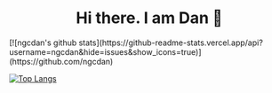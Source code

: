 <h1 align="center">Hi there. I am Dan 👋 </h1>
[![ngcdan's github stats](https://github-readme-stats.vercel.app/api?username=ngcdan&hide=issues&show_icons=true)](https://github.com/ngcdan)

[![Top Langs](https://github-readme-stats.vercel.app/api/top-langs/?username=ngcdan&layout=compact)](https://github.com/ngcdan)
<!--
**ngcdan/ngcdan** is a ✨ _special_ ✨ repository because its `README.md` (this file) appears on your GitHub profile.

Here are some ideas to get you started:

- 🔭 I’m currently working on ...
- 🌱 I’m currently learning ...
- 👯 I’m looking to collaborate on ...
- 🤔 I’m looking for help with ...
- 💬 Ask me about ...
- 📫 How to reach me: ...
- 😄 Pronouns: ...
- ⚡ Fun fact: ...
-->

